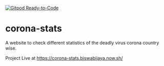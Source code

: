 [![Gitpod Ready-to-Code](https://img.shields.io/badge/Gitpod-Ready--to--Code-blue?logo=gitpod)](https://gitpod.io/#https://github.com/Sarthak-Rout/corona-stats) 

# corona-stats
A website to check different statistics of the deadly virus corona country wise.

Project Live at https://corona-stats.biswabijaya.now.sh/
